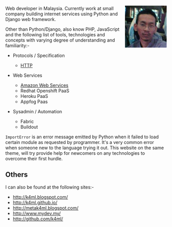<!-- 
.. link: 
.. description: 
.. tags: 
.. date: 2013/09/17 22:18:32
.. slug: about
.. title: About me
-->

<img src="images/me-small.jpg" style="float: right; width: 130px; height: 131px;"></img>
Web developer in Malaysia. Currently work at small company building internet 
services using Python and Django web framework.

Other than Python/Django, also know PHP, JavaScript and the following list of tools,
technologies and concepts with varying degree of understanding and familiarity:-

* Protocols / Specification
    * [HTTP](http://www.ietf.org/rfc/rfc2616.txt)

* Web Services
    * [Amazon Web Services](http://aws.amazon.com/)
    * Redhat Openshift PaaS
    * Heroku PaaS
    * Appfog Paas

* Sysadmin / Automation
    * Fabric
    * Buildout

`ImportError` is an error message emitted by Python when it failed to load certain
module as requested by programmer. It's a very common error when someone new to
the language trying it out. This website on the same theme, will try provide help
for newcomers on any technologies to overcome their first hurdle.

## Others
I can also be found at the following sites:-

* http://k4ml.blogspot.com/
* http://k4ml.github.io/
* http://metak4ml.blogspot.com/
* http://www.mydev.my/
* http://github.com/k4ml/

